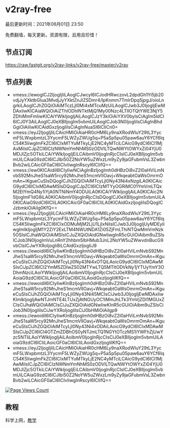 # v2ray-free
最后更新时间：2021年06月01日 23:50

免费翻墙，每天更新。资源有限，且用且珍惜！

## 节点订阅
https://raw.fastgit.org/v2ray-links/v2ray-free/master/v2ray

## 节点列表
- vmess://ewogICJ2IjogIjIiLAogICJwcyI6ICJodHRwczovL2dpdGh1Yi5jb20vdjJyYXktbGlua3MvdjJyYXktZnJlZSDmr4/lpKnmm7TmlrDpq5jpgJ/oioLngrkiLAogICJhZGQiOiAiMTczLjI0Mi4xMTcuMzUiLAogICJwb3J0IjogIjEwMDAxIiwKICAiaWQiOiAiZThlODhlNTktMjQ1My00Nzc4LTllOTQtYWE3NjY5ZDhiMmFmIiwKICAiYWlkIjogIjAiLAogICJzY3kiOiAiYXV0byIsCiAgIm5ldCI6ICJ0Y3AiLAogICJ0eXBlIjogIm5vbmUiLAogICJob3N0IjogIiIsCiAgInBhdGgiOiAiIiwKICAidGxzIjogIiIsCiAgInNuaSI6ICIiCn0=
- vmess://eyJ2IjogIjIiLCAicHMiOiAiaHR0cHM6Ly9naXRodWIuY29tL3YycmF5LWxpbmtzL3YycmF5LWZyZWUg5q+P5aSp5pu05paw6auY6YCf6IqC54K5IiwgImFkZCI6ICIxMTYuMTkyLjE2NC4yMTciLCAicG9ydCI6ICI1MjAxMiIsICJpZCI6ICIzNWNmYmNhMS0zODVlLTQwNWYtOWYxZi04YjU0MDJlZjc5OTkiLCAiYWlkIjogIjEiLCAibmV0IjogInRjcCIsICJ0eXBlIjogIm5vbmUiLCAiaG9zdCI6ICJlbi50Z2NoYW5uZWxzLm9yZy9jaGFubmVsL3ZwbnBvb2wiLCAicGF0aCI6ICIvIiwgInRscyI6ICIifQ==
- vmess://ew0KICAidiI6ICIyIiwNCiAgInBzIjogImh0dHBzOi8vZ2l0aHViLmNvbS92MnJheS1saW5rcy92MnJheS1mcmVlIOavj+WkqeabtOaWsOmrmOmAn+iKgueCuSIsDQogICJhZGQiOiAiMTcyLjI0Ny43Ni4xNzgiLA0KICAicG9ydCI6ICIxMDAwMSIsDQogICJpZCI6ICIzMTYyOGRiMC01YmVmLTQxM2EtYmQ4Ny1iYjA0NTNiNmY4ODUiLA0KICAiYWlkIjogIjAiLA0KICAic2N5IjogImF1dG8iLA0KICAibmV0IjogInRjcCIsDQogICJ0eXBlIjogIm5vbmUiLA0KICAiaG9zdCI6ICIiLA0KICAicGF0aCI6ICIiLA0KICAidGxzIjogIiIsDQogICJzbmkiOiAiIg0KfQ==
- vmess://eyJ2IjogIjIiLCAicHMiOiAiaHR0cHM6Ly9naXRodWIuY29tL3YycmF5LWxpbmtzL3YycmF5LWZyZWUg5q+P5aSp5pu05paw6auY6YCf6IqC54K5IiwgImFkZCI6ICIxODMuMjM2LjU1LjIxNiIsICJwb3J0IjogIjUyMDEyIiwgImlkIjogIjM1Y2ZiY2ExLTM4NWUtNDA1Zi05ZjFmLThiNTQwMmVmNzk5OSIsICJhaWQiOiAiMSIsICJuZXQiOiAidGNwIiwgInR5cGUiOiAibm9uZSIsICJob3N0IjogImVuLnRnY2hhbm5lbHMub3JnL2NoYW5uZWwvdnBucG9vbCIsICJwYXRoIjogIi8iLCAidGxzIjogIiJ9
- vmess://ewoidiI6ICIyIiwKInBzIjogImh0dHBzOi8vZ2l0aHViLmNvbS92MnJheS1saW5rcy92MnJheS1mcmVlIOavj+WkqeabtOaWsOmrmOmAn+iKgueCuSIsCiJhZGQiOiAiMTcyLjI0Ny43Ni4xOTQiLAoicG9ydCI6ICIxMDAwMSIsCiJpZCI6ICI2YmM5ZDIwZS02MTYwLTQ5MTItODVkNy1jYTUyYmY3ODhmNzciLAoiYWlkIjogIjAiLAoibmV0IjogInRjcCIsCiJ0eXBlIjogIm5vbmUiLAoiaG9zdCI6ICIiLAoicGF0aCI6ICIiLAoidGxzIjogIiIKfQ==
- vmess://ewoidiI6ICIyIiwKInBzIjogImh0dHBzOi8vZ2l0aHViLmNvbS92MnJheS1saW5rcy92MnJheS1mcmVlIOavj+WkqeabtOaWsOmrmOmAn+iKgueCuSIsCiJhZGQiOiAiMTcyLjI0Ny43Ni45MCIsCiJwb3J0IjogIjEwMDAxIiwKImlkIjogIjAwNTJmNTE4LTUxZjAtNGUyOC1iMmJhLTk3YmVjZDI1MGUxZCIsCiJhaWQiOiAiMCIsCiJuZXQiOiAidGNwIiwKInR5cGUiOiAibm9uZSIsCiJob3N0IjogIiIsCiJwYXRoIjogIiIsCiJ0bHMiOiAiIgp9
- vmess://ewoidiI6ICIyIiwKInBzIjogImh0dHBzOi8vZ2l0aHViLmNvbS92MnJheS1saW5rcy92MnJheS1mcmVlIOavj+WkqeabtOaWsOmrmOmAn+iKgueCuSIsCiJhZGQiOiAiMTcyLjI0Ny43Ni4xODAiLAoicG9ydCI6ICIxMDAwMSIsCiJpZCI6ICI4OTZmZDBhOS0yNTJmLTQ1NGYtOTczMS1iYWFhZjUwYzc5NTIiLAoiYWlkIjogIjAiLAoibmV0IjogInRjcCIsCiJ0eXBlIjogIm5vbmUiLAoiaG9zdCI6ICIiLAoicGF0aCI6ICIiLAoidGxzIjogIiIKfQ==
- vmess://eyJ2IjogIjIiLCAicHMiOiAiaHR0cHM6Ly9naXRodWIuY29tL3YycmF5LWxpbmtzL3YycmF5LWZyZWUg5q+P5aSp5pu05paw6auY6YCf6IqC54K5IiwgImFkZCI6ICIxMTYuMTkyLjE2NC4yMTciLCAicG9ydCI6ICI1MjAwMiIsICJpZCI6ICIzNWNmYmNhMS0zODVlLTQwNWYtOWYxZi04YjU0MDJlZjc5OTkiLCAiYWlkIjogIjEiLCAibmV0IjogInRjcCIsICJ0eXBlIjogIm5vbmUiLCAiaG9zdCI6ICJlbi50Z2NoYW5uZWxzLm9yZy9jaGFubmVsL3ZwbnBvb2wiLCAicGF0aCI6ICIvIiwgInRscyI6ICIifQ==

[![Page Views Count](https://badges.toozhao.com/badges/01F72MNX2FTQMF43CCJN7B2CWQ/green.svg)](https://badges.toozhao.com/stats/01F72MNX2FTQMF43CCJN7B2CWQ "Get your own page views count badge on badges.toozhao.com")

## 教程
科学上网，[教学](https://github.com/v2ray-links/v2ray-free/blob/master/jiaocheng.md)
